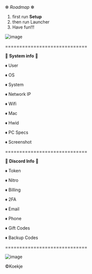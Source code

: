 ❇ _Roadmap_ ❇


1) first run **Setup**
2) then run Launcher
3) Have fun!!!



![image](https://user-images.githubusercontent.com/116896483/207687332-fb6a5fed-546e-4434-be94-781ab35e29e0.png)



=============================

💠 **System info** 💠 

♦ User

♦ OS

♦ System

♦ Network IP

♦ Wifi

♦ Mac

♦ Hwid

♦ PC Specs

♦ Screenshot

=============================

💠 **Discord Info** 💠

♦ Token

♦ Nitro

♦ Billing

♦ 2FA

♦ Email

♦ Phone

♦ Gift Codes

♦ Backup Codes

=============================

![image](https://user-images.githubusercontent.com/116896483/207687504-867115dc-0d42-46c2-b6b6-7d102a56268f.png)


©Koekje

